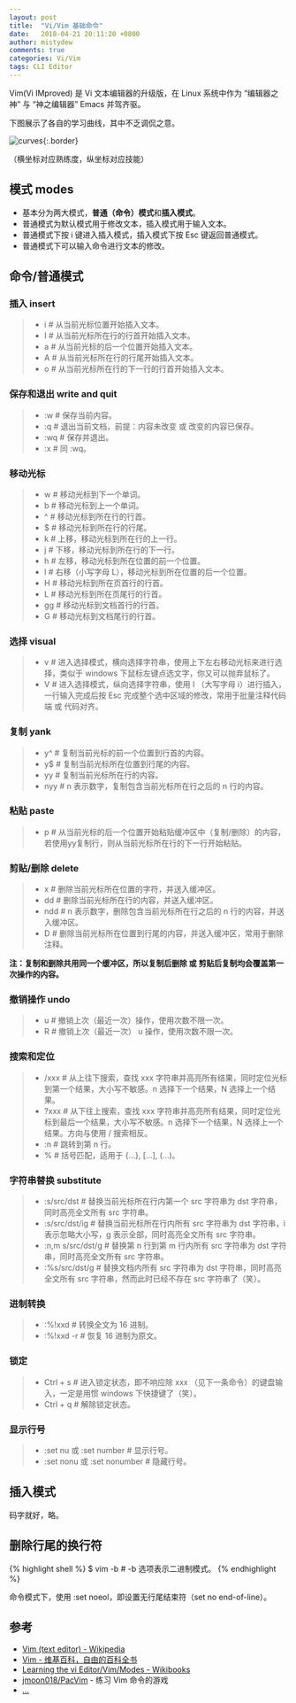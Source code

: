 ```yaml
---
layout: post
title:  "Vi/Vim 基础命令"
date:   2018-04-21 20:11:20 +0800
author: mistydew
comments: true
categories: Vi/Vim
tags: CLI Editor
---
```

Vim(Vi IMproved) 是 Vi 文本编辑器的升级版，在 Linux 系统中作为 “编辑器之神” 与 “神之编辑器” Emacs 并驾齐驱。

下图展示了各自的学习曲线，其中不乏调侃之意。

![curves](/images/20180421/vi_emacs_learning_curves.jpg){:.border}

（横坐标对应熟练度，纵坐标对应技能）

## 模式 modes

* 基本分为两大模式，**普通（命令）模式**和**插入模式**。
* 普通模式为默认模式用于修改文本，插入模式用于输入文本。
* 普通模式下按 i 键进入插入模式，插入模式下按 Esc 键返回普通模式。
* 普通模式下可以输入命令进行文本的修改。

## 命令/普通模式

### 插入 insert

> * i # 从当前光标位置开始插入文本。
> * I # 从当前光标所在行的行首开始插入文本。
> * a # 从当前光标的后一个位置开始插入文本。
> * A # 从当前光标所在行的行尾开始插入文本。
> * o # 从当前光标所在行的下一行的行首开始插入文本。

### 保存和退出 write and quit

> * :w # 保存当前内容。
> * :q # 退出当前文档，前提：内容未改变 或 改变的内容已保存。
> * :wq # 保存并退出。
> * :x # 同 :wq。

### 移动光标

> * w # 移动光标到下一个单词。
> * b # 移动光标到上一个单词。
> * ^ # 移动光标到所在行的行首。
> * $ # 移动光标到所在行的行尾。
> * k # 上移，移动光标到所在行的上一行。
> * j # 下移，移动光标到所在行的下一行。
> * h # 左移，移动光标到所在位置的前一个位置。
> * l # 右移（小写字母 L），移动光标到所在位置的后一个位置。
> * H # 移动光标到所在页首行的行首。
> * L # 移动光标到所在页尾行的行首。
> * gg # 移动光标到文档首行的行首。
> * G # 移动光标到文档尾行的行首。

### 选择 visual

> * v # 进入选择模式，横向选择字符串，使用上下左右移动光标来进行选择，类似于 windows 下鼠标左键点选文字，你又可以抛弃鼠标了。
> * V # 进入选择模式，纵向选择字符串，使用 I （大写字母 i）进行插入，一行输入完成后按 Esc 完成整个选中区域的修改，常用于批量注释代码端 或 代码对齐。

### 复制 yank

> * y^ # 复制当前光标的前一个位置到行首的内容。
> * y$ # 复制当前光标所在位置到行尾的内容。
> * yy # 复制当前光标所在行的内容。
> * nyy # n 表示数字，复制包含当前光标所在行之后的 n 行的内容。

### 粘贴 paste

> * p # 从当前光标的后一个位置开始粘贴缓冲区中（复制/删除）的内容，若使用yy复制行，则从当前光标所在行的下一行开始粘贴。

### 剪贴/删除 delete

> * x # 删除当前光标所在位置的字符，并送入缓冲区。
> * dd # 删除当前光标所在行的内容，并送入缓冲区。
> * ndd # n 表示数字，删除包含当前光标所在行之后的 n 行的内容，并送入缓冲区。
> * D # 删除当前光标所在位置到行尾的内容，并送入缓冲区，常用于删除注释。

**注：复制和删除共用同一个缓冲区，所以复制后删除 或 剪贴后复制均会覆盖第一次操作的内容。**

### 撤销操作 undo

> * u # 撤销上次（最近一次）操作，使用次数不限一次。
> * R # 撤销上次（最近一次） u 操作，使用次数不限一次。

### 搜索和定位

> * /xxx # 从上往下搜索，查找 xxx 字符串并高亮所有结果，同时定位光标到第一个结果，大小写不敏感。n 选择下一个结果，N 选择上一个结果。
> * ?xxx # 从下往上搜索，查找 xxx 字符串并高亮所有结果，同时定位光标到最后一个结果，大小写不敏感。n 选择下一个结果，N 选择上一个结果。方向与使用 / 搜索相反。
> * :n # 跳转到第 n 行。
> * % # 括号匹配，适用于 {...}, [...], (...)。

### 字符串替换 substitute

> * :s/src/dst # 替换当前光标所在行内第一个 src 字符串为 dst 字符串，同时高亮全文所有 src 字符串。
> * :s/src/dst/ig # 替换当前光标所在行内所有 src 字符串为 dst 字符串，i 表示忽略大小写，g 表示全部，同时高亮全文所有 src 字符串。
> * :n,m s/src/dst/g # 替换第 n 行到第 m 行内所有 src 字符串为 dst 字符串，同时高亮全文所有 src 字符串。
> * :%s/src/dst/g # 替换文档内所有 src 字符串为 dst 字符串，同时高亮全文所有 src 字符串，然而此时已经不存在 src 字符串了（笑）。

### 进制转换

> * :%!xxd # 转换全文为 16 进制。
> * :%!xxd -r # 恢复 16 进制为原文。

### 锁定

> * Ctrl + s # 进入锁定状态，即不响应除 xxx （见下一条命令）的键盘输入，一定是用惯 windows 下快捷键了（笑）。
> * Ctrl + q # 解除锁定状态。

### 显示行号

> * :set nu 或 :set number # 显示行号。
> * :set nonu 或 :set nonumber # 隐藏行号。

## 插入模式

码字就好，略。

## 删除行尾的换行符

{% highlight shell %}
$ vim -b <file> # -b 选项表示二进制模式。
{% endhighlight %}

命令模式下，使用 :set noeol，即设置无行尾结束符（set no end-of-line）。

## 参考
* [Vim (text editor) - Wikipedia](https://en.wikipedia.org/wiki/Vim_(text_editor))
* [Vim - 维基百科，自由的百科全书](https://zh.wikipedia.org/wiki/Vim)
* [Learning the vi Editor/Vim/Modes - Wikibooks](https://en.wikibooks.org/wiki/Learning_the_vi_Editor/Vim/Modes)
* [jmoon018/PacVim](https://github.com/jmoon018/PacVim) - 练习 Vim 命令的游戏
* [...](http://github.com/mistydew)
